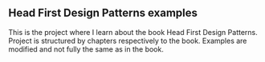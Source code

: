 ## Head First Design Patterns examples
This is the project where I learn about the book Head First Design Patterns.
Project is structured by chapters respectively to the book.
Examples are modified and not fully the same as in the book. 
